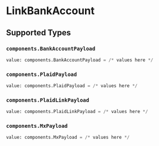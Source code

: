 # LinkBankAccount


## Supported Types

### `components.BankAccountPayload`

```python
value: components.BankAccountPayload = /* values here */
```

### `components.PlaidPayload`

```python
value: components.PlaidPayload = /* values here */
```

### `components.PlaidLinkPayload`

```python
value: components.PlaidLinkPayload = /* values here */
```

### `components.MxPayload`

```python
value: components.MxPayload = /* values here */
```

